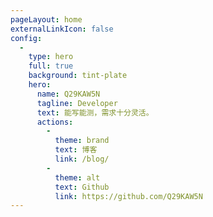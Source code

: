 ```yaml
---
pageLayout: home
externalLinkIcon: false
config:
  -
    type: hero
    full: true
    background: tint-plate
    hero:
      name: Q29KAW5N
      tagline: Developer
      text: 能写能测，需求十分灵活。
      actions:
        -
          theme: brand
          text: 博客
          link: /blog/
        -
          theme: alt
          text: Github
          link: https://github.com/Q29KAW5N
---
```

